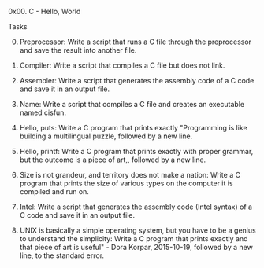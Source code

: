  0x00. C - Hello, World

Tasks

0. Preprocessor: Write a script that runs a C file through the preprocessor and save the result into another file.

1. Compiler: Write a script that compiles a C file but does not link.

2. Assembler: Write a script that generates the assembly code of a C code and save it in an output file.

3. Name: Write a script that compiles a C file and creates an executable named cisfun.

4. Hello, puts: Write a C program that prints exactly "Programming is like building a multilingual puzzle, followed by a new line.

5. Hello, printf: Write a C program that prints exactly with proper grammar, but the outcome is a piece of art,, followed by a new line.

6. Size is not grandeur, and territory does not make a nation: Write a C program that prints the size of various types on the computer it is compiled and run on.

7. Intel: Write a script that generates the assembly code (Intel syntax) of a C code and save it in an output file.

8. UNIX is basically a simple operating system, but you have to be a genius to understand the simplicity: Write a C program that prints exactly and that piece of art is useful" - Dora Korpar, 2015-10-19, followed by a new line, to the standard error.


